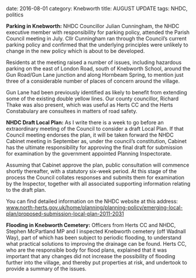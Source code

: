 date: 2016-08-01
category: Knebworth
title: AUGUST UPDATE
tags: NHDC, politics

**Parking in Knebworth:** NHDC Councillor Julian Cunningham, the NHDC executive member with responsibility for parking policy, attended the Parish Council meeting in July. Cllr Cunningham ran through the Council’s current parking policy and confirmed that the underlying principles were unlikely to change in the new policy which is about to be developed.

Residents at the meeting raised a number of issues, including hazardous parking on the east of London Road, south of Knebworth School, around the Gun Road/Gun Lane junction and along Hornbeam Spring, to mention just three of a considerable number of places of concern around the village.

Gun Lane had been previously identified as likely to benefit from extending some of the existing double yellow lines. Our county councillor, Richard Thake was also present, which was useful as Herts CC and the Herts Constabulary are consultees in matters of road safety.

**NHDC Draft Local Plan:** As I write there is a week to go before an extraordinary meeting of the Council to consider a draft Local Plan. If that Council meeting endorses the plan, it will be taken forward the NHDC Cabinet meeting in September as, under the council’s constitution, Cabinet has the ultimate responsibility for approving the final draft for submission for examination by the government appointed Planning Inspectorate.

Assuming that Cabinet approve the plan, public consultation will commence shortly thereafter, with a statutory six-week period. At this stage of the process the Council collates responses and submits them for examination by the Inspector, together with all associated supporting information relating to the draft plan.

You can find detailed information on the NHDC website at this address: www.north-herts.gov.uk/home/planning/planning-policy/emerging-local-plan/proposed-submission-local-plan-2011-2031

**Flooding in Knebworth Cemetery:** Officers from Herts CC and NHDC, Stephen McPartland MP and I inspected Knebworth cemetery (off Wadnall Way), part of which has been subject to periodic flooding, to understand what practical solutions to improving the drainage can be found. Herts CC, who are the responsible body for flood plans, explained that it was important that any changes did not increase the possibility of flooding further into the village, and thereby put properties at risk, and undertook to provide a summary of the issues. 